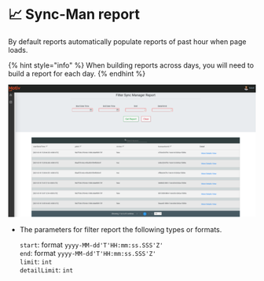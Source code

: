 # ​📈 Sync-Man report

By default reports automatically populate reports of past hour when page loads.

{% hint style="info" %}
When building reports across days, you will need to build a report for each day.
{% endhint %}

![sync-man report](../.gitbook/assets/filterreport.png)

* The parameters for filter report the following types or formats.

  `start`: format `yyyy-MM-dd'T'HH:mm:ss.SSS'Z'`  
  `end`: format `yyyy-MM-dd'T'HH:mm:ss.SSS'Z'`  
  `limit`: `int`  
  `detailLimit`: `int` 

